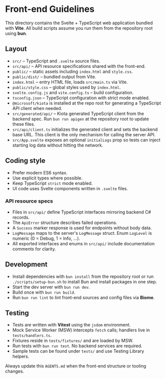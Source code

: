 # Front-end Guidelines

This directory contains the Svelte + TypeScript web application bundled with **Vite**.
All build scripts assume you run them from the repository root using **bun**.

## Layout

- `src/` – TypeScript and `.svelte` source files.
- `src/api/` – API resource specifications shared with the front-end.
- `public/` – static assets including `index.html` and `style.css`.
- `public/dist/` – bundled output from Vite.
- `index.html` – entry HTML file, loads `src/main.ts` via Vite.
- `public/style.css` – global styles used by `index.html`.
- `svelte.config.js` and `vite.config.ts` – build configuration.
- `tsconfig.json` – TypeScript configuration with strict mode enabled.
- `@microsoft/kiota` is installed at the repo root for generating a TypeScript
  API client when needed.
- `src/generated/api/` – Kiota generated TypeScript client from the backend
  spec. Run `bun run apigen` at the repository root to update these files.
- `src/api/client.ts` initializes the generated client and sets the backend
  base URL. This client is the only mechanism for calling the server API.
- `src/App.svelte` exposes an optional `initialLogs` prop so tests can inject
  starting log data without hitting the network.

## Coding style
- Prefer modern ES6 syntax.
- Use explicit types where possible.
- Keep TypeScript `strict` mode enabled.
- UI code uses Svelte components written in `.svelte` files.

### API resource specs
- Files in `src/api/` define TypeScript interfaces mirroring backend C# records.
- The `ApiError` structure describes failed operations.
- A `Success` marker response is used for endpoints without body data.
- `LogMessage` maps to the server's `LogMessage` struct. Enum `LogLevel` is numeric (0 = Debug, 1 = Info, …).
- All exported interfaces and enums in `src/api/` include documentation comments for clarity.

## Development
 - Install dependencies with `bun install` from the repository root or run
   `./scripts/setup-bun.sh` to install Bun and install packages in one step.
 - Start the dev server with `bun run dev`.
 - Build once with `bun run build`.
 - Run `bun run lint` to lint front-end sources and config files via **Biome**.

## Testing
- Tests are written with **Vitest** using the `jsdom` environment.
- Mock Service Worker (MSW) intercepts `fetch` calls; handlers live in `tests/handlers.ts`.
- Fixtures reside in `tests/fixtures/` and are loaded by MSW.
- Run tests with `bun run test`. No backend services are required.
- Sample tests can be found under `tests/` and use Testing Library helpers.

Always update this `AGENTS.md` when the front-end structure or tooling changes.
